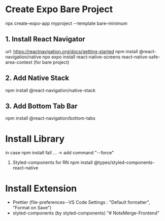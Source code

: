 # Create Expo Bare Project

npx create-expo-app myproject --template bare-minimum

## 1. Install React Navigator

url: https://reactnavigation.org/docs/getting-started
npm install @react-navigation/native
npx expo install react-native-screens react-native-safe-area-context (for bare project)

## 2. Add Native Stack

npm install @react-navigation/native-stack

## 3. Add Bottom Tab Bar

npm install @react-navigation/bottom-tabs

# Install Library

in case npm install fall ... -> add command "--force"

1. Styled-components for RN
   npm install @types/styled-components-react-native

# Install Extension

- Prettier (file-preferences--VS Code Settings : "Default formatter", "Format on Save")
- styled-components (by styled-components)
"# NoteMerge-Frontend" 

